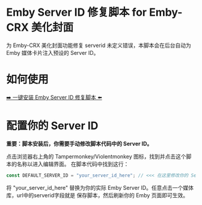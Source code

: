 # Emby Server ID 修复脚本 for Emby-CRX 美化封面
为 Emby-CRX 美化封面功能修复 serverid 未定义错误，本脚本会在后台自动为 Emby 媒体卡片注入预设的 Server ID。

# 如何使用
[➡️ 一键安装 Emby Server ID 修复脚本 ⬅️](https://greasyfork.org/en/scripts/536728-emby-server-id-%E8%87%AA%E5%8A%A8%E9%85%8D%E7%BD%AE)

# 配置你的 Server ID
**重要：脚本安装后，你需要手动修改脚本代码中的 Server ID。**

点击浏览器右上角的 Tampermonkey/Violentmonkey 图标，找到并点击这个脚本的名称以进入编辑界面。
在脚本代码中找到这行：

```javascript
const DEFAULT_SERVER_ID = "your_server_id_here"; // <<< 在这里修改你的 Server ID
```

将 "your_server_id_here" 替换为你的实际 Emby Server ID。任意点击一个媒体库，url中的serverid字段就是
保存脚本，然后刷新你的 Emby 页面即可生效。
